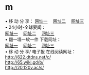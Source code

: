 # m 
&#8226; 移 动 分 享：
<a href="http://622.dtdns.net/c/" target="_blank">网址一</a>
　<a href="http://65.wiki.gd/b/" target="_blank">网址二</a>
　<a href="http://20.120v.ac/s/" target="_blank">网址三</a>
　<br />
&#8226; 24小时-全球要闻：<br /> 
<a href="http://622.dtdns.net/read/go/n1.html" target="_blank">网址一</a>
　<a href="http://65.wiki.gd/read/go/n1.html" target="_blank">网址二</a>
　<a href="http://20.120v.ac/read/go/n1.html" target="_blank">网址三</a>
　<br />
&#8226; 翻一墙一软一件 下载网址：<br /> 
<a href="http://622.dtdns.net/read/go/f1.html" target="_blank">网址一</a>
　<a href="http://65.wiki.gd/read/go/f2.html" target="_blank">网址二</a>
　<a href="http://20.120v.ac/read/go/f3.html" target="_blank">网址三</a>
<br />
&#8226; 移 动 分 享/ 电子报 在线阅读网址：<br />
<a href="http://622.dtdns.net/c/" target="_blank">http://622.dtdns.net/c/</a><br />
<a href="http://65.wiki.gd/b/" target="_blank">http://65.wiki.gd/b/</a><br />
<a href="http://20.120v.ac/s/" target="_blank">http://20.120v.ac/s/</a><br />
